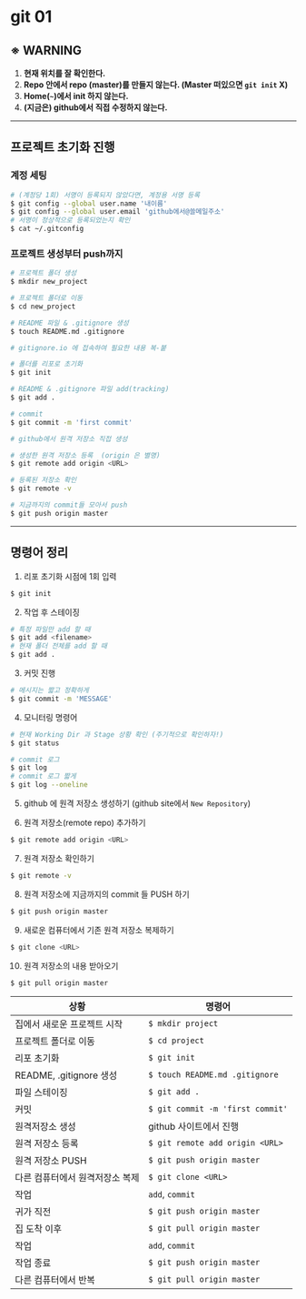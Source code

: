 # git 01

## ※ WARNING
1. **현재 위치를 잘 확인한다.**
2. **Repo 안에서 repo (master)를 만들지 않는다. (Master 떠있으면 `git init` X)**
3. **Home(`~`)에서 init 하지 않는다.**
4. **(지금은) github에서 직접 수정하지 않는다.**

---
## 프로젝트 초기화 진행

### 계정 세팅

```sh
# (계정당 1회) 서명이 등록되지 않았다면, 계정용 서명 등록
$ git config --global user.name '내이름'
$ git config --global user.email 'github에서@쓸메일주소'
# 서명이 정상적으로 등록되었는지 확인
$ cat ~/.gitconfig  
```

### 프로젝트 생성부터 push까지

```sh
# 프로젝트 폴더 생성
$ mkdir new_project

# 프로젝트 폴더로 이동
$ cd new_project

# README 파일 & .gitignore 생성
$ touch README.md .gitignore

# gitignore.io 에 접속하여 필요한 내용 복-붙

# 폴더를 리포로 초기화
$ git init

# README & .gitignore 파일 add(tracking)
$ git add .

# commit
$ git commit -m 'first commit'

# github에서 원격 저장소 직접 생성

# 생성한 원격 저장소 등록  (origin 은 별명)
$ git remote add origin <URL>

# 등록된 저장소 확인
$ git remote -v

# 지금까지의 commit들 모아서 push
$ git push origin master
```
---

## 명령어 정리

1. 리포 초기화 시점에 1회 입력

```sh
$ git init 
```

2. 작업 후 스테이징

```sh
# 특정 파일만 add 할 때
$ git add <filename>
# 현재 폴더 전체를 add 할 때
$ git add .
```

3. 커밋 진행

```sh
# 메시지는 짧고 정확하게
$ git commit -m 'MESSAGE'
```


4. 모니터링 명령어

```sh
# 현재 Working Dir 과 Stage 상황 확인 (주기적으로 확인하자!)
$ git status

# commit 로그 
$ git log     
# commit 로그 짧게
$ git log --oneline
```

5. github 에 원격 저장소 생성하기 (github site에서 `New Repository`)
  
6. 원격 저장소(remote repo) 추가하기

```sh
$ git remote add origin <URL>
```

7. 원격 저장소 확인하기

```sh
$ git remote -v
```

8. 원격 저장소에 지금까지의 commit 들 PUSH 하기

```sh
$ git push origin master
```

9. 새로운 컴퓨터에서 기존 원격 저장소 복제하기
```sh
$ git clone <URL>
```

10. 원격 저장소의 내용 받아오기
```sh
$ git pull origin master
```

|상황|명령어|
|--|--|
|집에서 새로운 프로젝트 시작|`$ mkdir project`|
|프로젝트 폴더로 이동|`$ cd project`|
|리포 초기화|`$ git init`|
|README, .gitignore 생성|`$ touch README.md .gitignore`|
|파일 스테이징|`$ git add .`|
|커밋|`$ git commit -m 'first commit'`|
|원격저장소 생성|github 사이트에서 진행|
|원격 저장소 등록|`$ git remote add origin <URL>`|
|원격 저장소 PUSH|`$ git push origin master`|
|다른 컴퓨터에서 원격저장소 복제|`$ git clone <URL>`|
|작업|`add`, `commit`|
|귀가 직전|`$ git push origin master`|
|집 도착 이후|`$ git pull origin master`|
|작업|`add`, `commit`|
|작업 종료|`$ git push origin master`|
|다른 컴퓨터에서 반복|`$ git pull origin master`|
